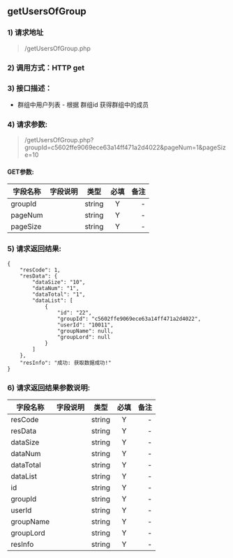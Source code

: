 

## getUsersOfGroup

### 1) 请求地址

> /getUsersOfGroup.php

### 2) 调用方式：HTTP get

### 3) 接口描述：

* 群组中用户列表 - 根据 群组id 获得群组中的成员

### 4) 请求参数:

> /getUsersOfGroup.php?groupId=c5602ffe9069ece63a14ff471a2d4022&pageNum=1&pageSize=10

#### GET参数:
|字段名称       |字段说明         |类型            |必填            |备注     |
| -------------|:--------------:|:--------------:|:--------------:| ------:|
|groupId||string|Y|-|
|pageNum||string|Y|-|
|pageSize||string|Y|-|



### 5) 请求返回结果:

```
{
    "resCode": 1,
    "resData": {
        "dataSize": "10",
        "dataNum": "1",
        "dataTotal": "1",
        "dataList": [
            {
                "id": "22",
                "groupId": "c5602ffe9069ece63a14ff471a2d4022",
                "userId": "10011",
                "groupName": null,
                "groupLord": null
            }
        ]
    },
    "resInfo": "成功: 获取数据成功!"
}
```


### 6) 请求返回结果参数说明:
|字段名称       |字段说明         |类型            |必填            |备注     |
| -------------|:--------------:|:--------------:|:--------------:| ------:|
|resCode||string|Y|-|
|resData||string|Y|-|
|dataSize||string|Y|-|
|dataNum||string|Y|-|
|dataTotal||string|Y|-|
|dataList||string|Y|-|
|id||string|Y|-|
|groupId||string|Y|-|
|userId||string|Y|-|
|groupName||string|Y|-|
|groupLord||string|Y|-|
|resInfo||string|Y|-|

